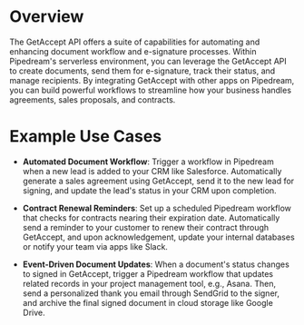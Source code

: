 # Overview

The GetAccept API offers a suite of capabilities for automating and enhancing document workflow and e-signature processes. Within Pipedream's serverless environment, you can leverage the GetAccept API to create documents, send them for e-signature, track their status, and manage recipients. By integrating GetAccept with other apps on Pipedream, you can build powerful workflows to streamline how your business handles agreements, sales proposals, and contracts.

# Example Use Cases

- **Automated Document Workflow**: Trigger a workflow in Pipedream when a new lead is added to your CRM like Salesforce. Automatically generate a sales agreement using GetAccept, send it to the new lead for signing, and update the lead's status in your CRM upon completion.

- **Contract Renewal Reminders**: Set up a scheduled Pipedream workflow that checks for contracts nearing their expiration date. Automatically send a reminder to your customer to renew their contract through GetAccept, and upon acknowledgement, update your internal databases or notify your team via apps like Slack.

- **Event-Driven Document Updates**: When a document's status changes to signed in GetAccept, trigger a Pipedream workflow that updates related records in your project management tool, e.g., Asana. Then, send a personalized thank you email through SendGrid to the signer, and archive the final signed document in cloud storage like Google Drive.
